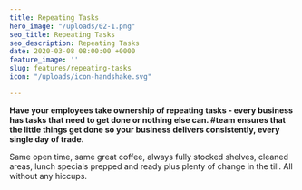 ```yaml
---
title: Repeating Tasks
hero_image: "/uploads/02-1.png"
seo_title: Repeating Tasks
seo_description: Repeating Tasks
date: 2020-03-08 08:00:00 +0000
feature_image: ''
slug: features/repeating-tasks
icon: "/uploads/icon-handshake.svg"

---
```

**Have your employees take ownership of repeating tasks - every business has tasks that need to get done or nothing else can. #team ensures that the little things get done so your business delivers consistently, every single day of trade.**

  
Same open time, same great coffee, always fully stocked shelves, cleaned areas, lunch specials prepped and ready plus plenty of change in the till. All without any hiccups.